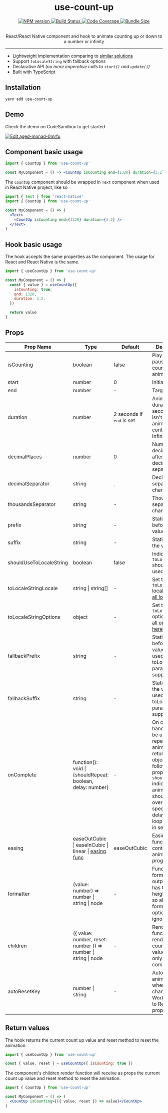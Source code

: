 <div align="center">
  <h1>use-count-up</h1>
  <a href="https://www.npmjs.com/package/use-count-up">
    <img alt="NPM version" src="https://img.shields.io/npm/v/use-count-up" />
  </a>
   <a href="https://codecov.io/gh/vydimitrov/use-count-up">
    <img alt="Build Status" src="https://img.shields.io/github/workflow/status/vydimitrov/use-count-up/Codecov%20Coverage" />
  </a>
  <a href="https://codecov.io/gh/vydimitrov/use-count-up">
    <img alt="Code Coverage" src="https://img.shields.io/codecov/c/gh/vydimitrov/use-count-up" />
  </a>
  <a href="https://bundlephobia.com/result?p=use-count-up">
    <img alt="Bundle Size" src="https://img.shields.io/bundlephobia/min/use-count-up" />
  </a>

  <p>
    <br />
    React/React Native component and hook to animate counting up or down to a number or infinity
  </p>
</div>

<hr />

- Lightweight implementation comparing to [similar solutions](https://bundlephobia.com/scan-results?packages=use-count-up,react-countup)
- Support `toLocaleString` with fallback options
- Declarative API _(no more imperative calls to `start()` and `update()`)_
- Built with TypeScript

## Installation

```
yarn add use-count-up
```

## Demo

Check the demo on CodeSandbox to get started

[![Edit aged-monad-0mrfu](https://codesandbox.io/static/img/play-codesandbox.svg)](https://codesandbox.io/s/aged-monad-0mrfu?fontsize=14)

## Component basic usage

```jsx
import { CountUp } from 'use-count-up'

const MyComponent = () => <CountUp isCounting end={1320} duration={3.2} />
```

The `CountUp` component should be wrapped in `Text` component when used in React Native project, like so

```jsx
import { Text } from 'react-native'
import { CountUp } from 'use-count-up'

const MyComponent = () => (
  <Text>
    <CountUp isCounting end={1320} duration={3.2} />
  </Text>
)
```

## Hook basic usage

The hook accepts the same properties as the component. The usage for React and React Native is the same.

```jsx
import { useCountUp } from 'use-count-up'

const MyComponent = () => {
  const { value } = useCountUp({
    isCounting: true,
    end: 1320,
    duration: 3.2,
  })

  return value
}
```

## Props

| Prop Name               | Type                                                                                 | Default                   | Description                                                                                                                                                                                                                        |
| ----------------------- | ------------------------------------------------------------------------------------ | ------------------------- | ---------------------------------------------------------------------------------------------------------------------------------------------------------------------------------------------------------------------------------- |
| isCounting              | boolean                                                                              | false                     | Play and pause counting animation                                                                                                                                                                                                  |
| start                   | number                                                                               | 0                         | Initial value                                                                                                                                                                                                                      |
| end                     | number                                                                               | -                         | Target value                                                                                                                                                                                                                       |
| duration                | number                                                                               | 2 seconds if `end` is set | Animation duration in seconds. If `end` isn't set the animation will continue to Infinity                                                                                                                                          |
| decimalPlaces           | number                                                                               | 0                         | Number of decimal places after the decimal separator                                                                                                                                                                               |
| decimalSeparator        | string                                                                               | .                         | Decimal separator character                                                                                                                                                                                                        |
| thousandsSeparator      | string                                                                               | -                         | Thousands separator character                                                                                                                                                                                                      |
| prefix                  | string                                                                               | -                         | Static text before the value                                                                                                                                                                                                       |
| suffix                  | string                                                                               | -                         | Static text after the value                                                                                                                                                                                                        |
| shouldUseToLocaleString | boolean                                                                              | false                     | Indicates if `toLocaleString` should be used                                                                                                                                                                                       |
| toLocaleStringLocale    | string \| string[]                                                                   | -                         | Set the `toLocaleString` locale. [Check all locales here](https://developer.mozilla.org/en-US/docs/Web/JavaScript/Reference/Global_Objects/Intl/NumberFormat/NumberFormat)                                                         |
| toLocaleStringOptions   | object                                                                               | -                         | Set the `toLocaleString` options. [Check all options here](https://developer.mozilla.org/en-US/docs/Web/JavaScript/Reference/Global_Objects/Intl/NumberFormat/NumberFormat)                                                        |
| fallbackPrefix          | string                                                                               | -                         | Static text before the value to be used in case toLocaleString params are not supported                                                                                                                                            |
| fallbackSuffix          | string                                                                               | -                         | Static text after the value to be used in case toLocaleString params are not supported                                                                                                                                             |
| onComplete              | function(): void \| {shouldRepeat: boolean, delay: number}                           | -                         | On complete handler. It can be used to repeat the animation by returning an object with following props: `shouldRepeat` indicates if the animation should start over; `delay` specifies the delay before looping again in seconds. |
| easing                  | easeOutCubic \| easeInCubic \| linear \| [easing func](http://www.gizma.com/easing/) | easeOutCubic              | Easing function to control the animation progress                                                                                                                                                                                  |
| formatter               | (value: number) => number \| string \| node                                          | -                         | Function that formats the output value. It has the heights priority so all other formating options are ignored                                                                                                                     |
| children                | ({ value: number, reset: number }) => number \| string \| node                       | -                         | Render function to render the count up value. Used only by the component                                                                                                                                                           |
| autoResetKey            | number \| string                                                                     | -                         | Auto reset animation when the key changes. Works similar to React `key` prop                                                                                                                                                       |

## Return values

The hook returns the current count up value and reset method to reset the animation.

```jsx
import { useCountUp } from 'use-count-up'

const { value, reset } = useCountUp({ isCounting: true })
```

The component's children render function will receive as props the current count up value and reset method to reset the animation.

```jsx
import { CountUp } from 'use-count-up'

const MyComponent = () => (
  <CountUp isCounting>{({ value, reset }) => value}</CountUp>
)
```
